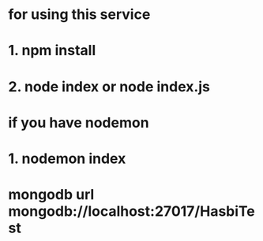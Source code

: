 


# for using this service 

# 1. npm install
# 2. node index or node index.js

# if you have nodemon 

# 1. nodemon index

# mongodb url mongodb://localhost:27017/HasbiTest
